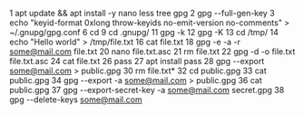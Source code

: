 1  apt update && apt install -y nano less tree gpg
2  gpg --full-gen-key
3  echo "keyid-format 0xlong
    throw-keyids
    no-emit-version
    no-comments" > ~/.gnupg/gpg.conf
6  cd
9  cd .gnupg/
11  gpg -k
12  gpg -K
13  cd /tmp/
14  echo "Hello world" > /tmp/file.txt
16  cat file.txt 
18  gpg -e -a -r some@mail.com file.txt
20  nano file.txt.asc 
21  rm file.txt
22  gpg -d -o file.txt file.txt.asc 
24  cat file.txt
26  pass
27  apt install pass
28  gpg --export some@mail.com > public.gpg
30  rm file.txt*
32  cd public.gpg 
33  cat public.gpg 
34  gpg --export -a some@mail.com > public.gpg
36  cat public.gpg 
37  gpg --export-secret-key -a some@mail.com secret.gpg
38  gpg --delete-keys some@mail.com
